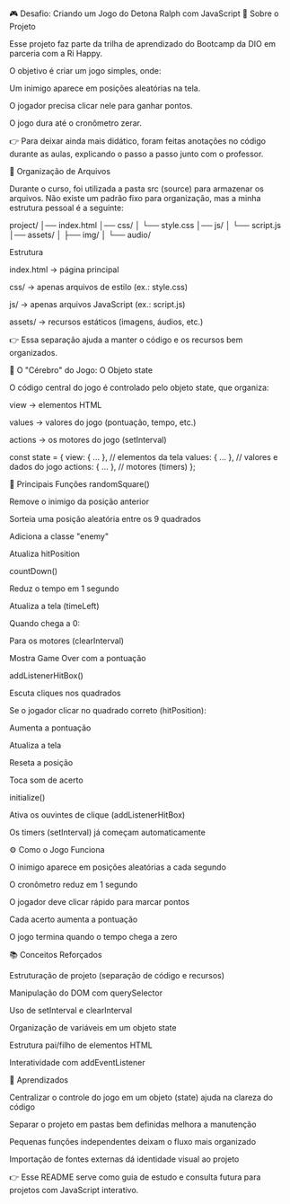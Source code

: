 🎮 Desafio: Criando um Jogo do Detona Ralph com JavaScript
📌 Sobre o Projeto

Esse projeto faz parte da trilha de aprendizado do Bootcamp da DIO em parceria com a Ri Happy.

O objetivo é criar um jogo simples, onde:

Um inimigo aparece em posições aleatórias na tela.

O jogador precisa clicar nele para ganhar pontos.

O jogo dura até o cronômetro zerar.

👉 Para deixar ainda mais didático, foram feitas anotações no código durante as aulas, explicando o passo a passo junto com o professor.

📂 Organização de Arquivos

Durante o curso, foi utilizada a pasta src (source) para armazenar os arquivos.
Não existe um padrão fixo para organização, mas a minha estrutura pessoal é a seguinte:

project/
│── index.html
│── css/
│   └── style.css
│── js/
│   └── script.js
│── assets/
│   ├── img/
│   └── audio/

Estrutura

index.html → página principal

css/ → apenas arquivos de estilo (ex.: style.css)

js/ → apenas arquivos JavaScript (ex.: script.js)

assets/ → recursos estáticos (imagens, áudios, etc.)

👉 Essa separação ajuda a manter o código e os recursos bem organizados.

🧠 O "Cérebro" do Jogo: O Objeto state

O código central do jogo é controlado pelo objeto state, que organiza:

view → elementos HTML

values → valores do jogo (pontuação, tempo, etc.)

actions → os motores do jogo (setInterval)

const state = {
  view: { ... },     // elementos da tela
  values: { ... },   // valores e dados do jogo
  actions: { ... },  // motores (timers)
};

🎯 Principais Funções
randomSquare()

Remove o inimigo da posição anterior

Sorteia uma posição aleatória entre os 9 quadrados

Adiciona a classe "enemy"

Atualiza hitPosition

countDown()

Reduz o tempo em 1 segundo

Atualiza a tela (timeLeft)

Quando chega a 0:

Para os motores (clearInterval)

Mostra Game Over com a pontuação

addListenerHitBox()

Escuta cliques nos quadrados

Se o jogador clicar no quadrado correto (hitPosition):

Aumenta a pontuação

Atualiza a tela

Reseta a posição

Toca som de acerto

initialize()

Ativa os ouvintes de clique (addListenerHitBox)

Os timers (setInterval) já começam automaticamente

⚙️ Como o Jogo Funciona

O inimigo aparece em posições aleatórias a cada segundo

O cronômetro reduz em 1 segundo

O jogador deve clicar rápido para marcar pontos

Cada acerto aumenta a pontuação

O jogo termina quando o tempo chega a zero

📚 Conceitos Reforçados

Estruturação de projeto (separação de código e recursos)

Manipulação do DOM com querySelector

Uso de setInterval e clearInterval

Organização de variáveis em um objeto state

Estrutura pai/filho de elementos HTML

Interatividade com addEventListener

🚀 Aprendizados

Centralizar o controle do jogo em um objeto (state) ajuda na clareza do código

Separar o projeto em pastas bem definidas melhora a manutenção

Pequenas funções independentes deixam o fluxo mais organizado

Importação de fontes externas dá identidade visual ao projeto

👉 Esse README serve como guia de estudo e consulta futura para projetos com JavaScript interativo.